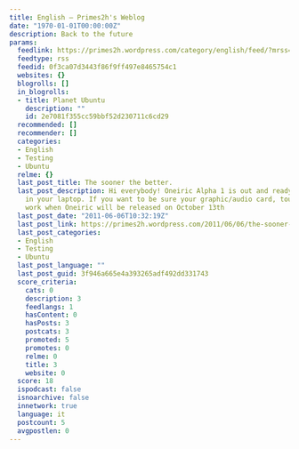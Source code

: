 ```yaml
---
title: English – Primes2h's Weblog
date: "1970-01-01T00:00:00Z"
description: Back to the future
params:
  feedlink: https://primes2h.wordpress.com/category/english/feed/?mrss=off
  feedtype: rss
  feedid: 0f3ca07d3443f86f9ff497e8465754c1
  websites: {}
  blogrolls: []
  in_blogrolls:
  - title: Planet Ubuntu
    description: ""
    id: 2e7081f355cc59bbf52d230711c6cd29
  recommended: []
  recommender: []
  categories:
  - English
  - Testing
  - Ubuntu
  relme: {}
  last_post_title: The sooner the better.
  last_post_description: Hi everybody! Oneiric Alpha 1 is out and ready to be tested
    in your laptop. If you want to be sure your graphic/audio card, touchpad or whatever
    work when Oneiric will be released on October 13th
  last_post_date: "2011-06-06T10:32:19Z"
  last_post_link: https://primes2h.wordpress.com/2011/06/06/the-sooner-the-better/
  last_post_categories:
  - English
  - Testing
  - Ubuntu
  last_post_language: ""
  last_post_guid: 3f946a665e4a393265adf492dd331743
  score_criteria:
    cats: 0
    description: 3
    feedlangs: 1
    hasContent: 0
    hasPosts: 3
    postcats: 3
    promoted: 5
    promotes: 0
    relme: 0
    title: 3
    website: 0
  score: 18
  ispodcast: false
  isnoarchive: false
  innetwork: true
  language: it
  postcount: 5
  avgpostlen: 0
---
```

